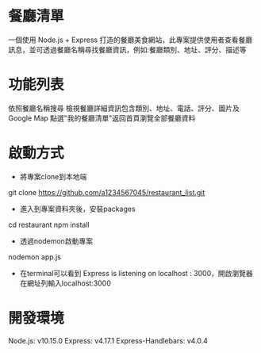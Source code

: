 # 餐廳清單
一個使用 Node.js + Express 打造的餐廳美食網站，此專案提供使用者查看餐廳訊息，並可透過餐廳名稱尋找餐廳資訊，例如:餐廳類別、地址、評分、描述等

# 功能列表
依照餐廳名稱搜尋
檢視餐廳詳細資訊包含類別、地址、電話、評分、圖片及 Google Map
點選"我的餐廳清單"返回首頁瀏覽全部餐廳資料

# 啟動方式
* 將專案clone到本地端

git clone https://github.com/a1234567045/restaurant_list.git

* 進入到專案資料夾後，安裝packages

cd restaurant
npm install

* 透過nodemon啟動專案

nodemon app.js

* 在terminal可以看到 Express is listening on localhost : 3000，開啟瀏覽器在網址列輸入localhost:3000

# 開發環境
Node.js: v10.15.0
Express: v4.17.1
Express-Handlebars: v4.0.4